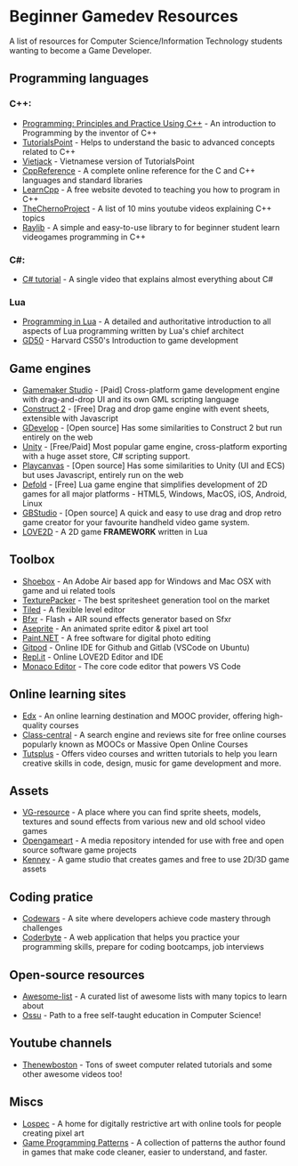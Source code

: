 # Beginner Gamedev Resources
A list of resources for Computer Science/Information Technology students wanting to become a Game Developer.

## Programming languages
### C++: 
* [Programming: Principles and Practice Using C++](http://www.stroustrup.com/Programming/) - An introduction to Programming by the inventor of C++
* [TutorialsPoint](https://www.tutorialspoint.com/cplusplus/) - Helps to understand the basic to advanced concepts related to C++
* [Vietjack](https://vietjack.com/cplusplus/) - Vietnamese version of TutorialsPoint
* [CppReference](https://en.cppreference.com/w/cpp) - A complete online reference for the C and C++ languages and standard libraries
* [LearnCpp](https://www.learncpp.com/) - A free website devoted to teaching you how to program in C++
* [TheChernoProject](https://www.youtube.com/playlist?list=PLlrATfBNZ98dudnM48yfGUldqGD0S4FFb) - A list of 10 mins youtube videos explaining C++ topics
* [Raylib](https://github.com/raysan5/raylib) - A simple and easy-to-use library to for beginner student learn videogames programming in C++

### C#:
* [C# tutorial](https://www.youtube.com/watch?v=lisiwUZJXqQ) - A single video that explains almost everything about C#

### Lua
* [Programming in Lua](https://www.lua.org/pil/) -  A detailed and authoritative introduction to all aspects of Lua programming written by Lua's chief architect
* [GD50](https://www.youtube.com/playlist?list=PLhQjrBD2T383Vx9-4vJYFsJbvZ_D17Qzh) - Harvard CS50's Introduction to game development

## Game engines
* [Gamemaker Studio](https://www.yoyogames.com/gamemaker) - [Paid] Cross-platform game development engine with drag-and-drop UI and its own GML scripting language
* [Construct 2](https://www.construct.net/en) - [Free] Drag and drop game engine with event sheets, extensible with Javascript
* [GDevelop](https://gdevelop-app.com/) - [Open source] Has some similarities to Construct 2 but run entirely on the web
* [Unity](https://unity.com/) - [Free/Paid] Most popular game engine, cross-platform exporting with a huge asset store, C# scripting support.
* [Playcanvas](https://playcanvas.com/) - [Open source] Has some similarities to Unity (UI and ECS) but uses Javascript, entirely run on the web
* [Defold](https://defold.com/) - [Free] Lua game engine that simplifies development of 2D games for all major platforms - HTML5, Windows, MacOS, iOS, Android, Linux 
* [GBStudio](https://gbstudio.dev) - [Open source] A quick and easy to use drag and drop retro game creator for your favourite handheld video game system.
* [LOVE2D](https://love2d.org/) - A 2D game **FRAMEWORK** written in Lua

## Toolbox
* [Shoebox](https://renderhjs.net/shoebox/) - An Adobe Air based app for Windows and Mac OSX with game and ui related tools
* [TexturePacker](https://www.codeandweb.com/texturepacker) - The best spritesheet generation tool on the market 
* [Tiled](https://www.mapeditor.org/
) - A flexible level editor
* [Bfxr](https://www.bfxr.net/) - Flash + AIR sound effects generator based on Sfxr
* [Aseprite](https://www.aseprite.org/) - An animated sprite editor & pixel art tool
* [Paint.NET](https://www.getpaint.net/) - A free software for digital photo editing
* [Gitpod](https://www.gitpod.io/) - Online IDE for Github and Gitlab (VSCode on Ubuntu)
* [Repl.it](https://repl.it/languages/love2d) - Online LOVE2D Editor and IDE
* [Monaco Editor](https://microsoft.github.io/monaco-editor/index.html) - The core code editor that powers VS Code

## Online learning sites
* [Edx](https://www.edx.org/) - An online learning destination and MOOC provider, offering high-quality courses
* [Class-central](https://www.class-central.com/) - A search engine and reviews site for free online courses popularly known as MOOCs or Massive Open Online Courses
* [Tutsplus](https://gamedevelopment.tutsplus.com/) - Offers video courses and written tutorials to help you learn creative skills in code, design, music for game development and more.

## Assets
* [VG-resource](https://www.vg-resource.com/) -  A place where you can find sprite sheets, models, textures and sound effects from various new and old school video games
* [Opengameart](https://opengameart.org/) - A media repository intended for use with free and open source software game projects
* [Kenney](https://kenney.nl/) - A game studio that creates games and free to use 2D/3D game assets

## Coding pratice
* [Codewars](https://www.codewars.com/) - A site where developers achieve code mastery through challenges 
* [Coderbyte](https://coderbyte.com/) -  A web application that helps you practice your programming skills, prepare for coding bootcamps, job interviews

## Open-source resources
* [Awesome-list](https://github.com/sindresorhus/awesome) - A curated list of awesome lists with many topics to learn about
* [Ossu](https://github.com/ossu/computer-science) - Path to a free self-taught education in Computer Science!

## Youtube channels
* [Thenewboston](https://www.youtube.com/user/thenewboston/) - Tons of sweet computer related tutorials and some other awesome videos too!

## Miscs
* [Lospec](https://lospec.com/) - A home for digitally restrictive art with online tools for people creating pixel art
* [Game Programming Patterns](https://gameprogrammingpatterns.com/) - A collection of patterns the author found in games that make code cleaner, easier to understand, and faster.
